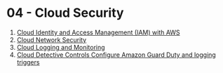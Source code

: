 # 04 - Cloud Security

1. [Cloud Identity and Access Management (IAM) with AWS](4.1-cloud-identity-and-access-management-iam-with-aws.md)
2. [Cloud Network Security](4.2-cloud-network-security.md)
3. [Cloud Logging and Monitoring](4.3-cloud-logging-and-monitoring.md)
4. [Cloud Detective Controls Configure Amazon Guard Duty and logging triggers](4.4-cloud-detective-controls.md)
